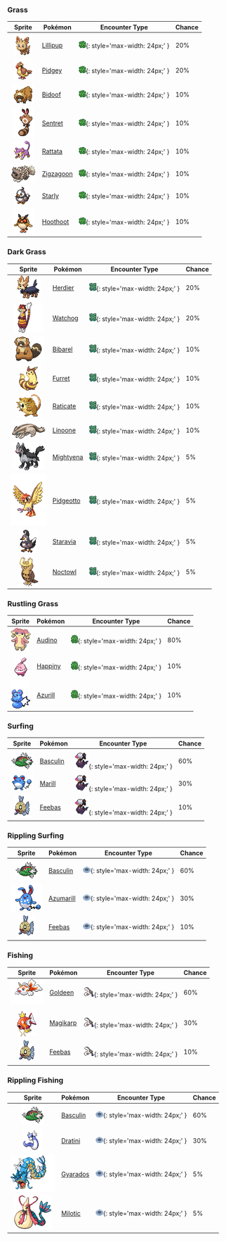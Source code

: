 

### Grass

| Sprite | Pokémon | Encounter Type | Chance |
| :---: | --- | :---: | --- |
| ![Lillipup](../../assets/sprites/lillipup/front.gif "Lillipup: The long hair around its face provides an amazing radar that lets it sense subtle changes in its surroundings.") | [Lillipup](../../pokemon/lillipup.md/) | ![Grass](../../assets/encounter_types/grass.png){: style='max-width: 24px;' } | 20% |
| ![Pidgey](../../assets/sprites/pidgey/front.gif "Pidgey: It is docile and prefers to avoid conflict. If disturbed, however, it can ferociously strike back.") | [Pidgey](../../pokemon/pidgey.md/) | ![Grass](../../assets/encounter_types/grass.png){: style='max-width: 24px;' } | 20% |
| ![Bidoof](../../assets/sprites/bidoof/front.gif "Bidoof: A comparison revealed that Bidoof’s front teeth grow at the same rate as Rattata’s.") | [Bidoof](../../pokemon/bidoof.md/) | ![Grass](../../assets/encounter_types/grass.png){: style='max-width: 24px;' } | 10% |
| ![Sentret](../../assets/sprites/sentret/front.gif "Sentret: It has a very nervous nature. It stands up high on its tail so it can scan wide areas.") | [Sentret](../../pokemon/sentret.md/) | ![Grass](../../assets/encounter_types/grass.png){: style='max-width: 24px;' } | 10% |
| ![Rattata](../../assets/sprites/rattata/front.gif "Rattata: Cautious in the extreme, its hardy vitality lets it live in any kind of environment.") | [Rattata](../../pokemon/rattata.md/) | ![Grass](../../assets/encounter_types/grass.png){: style='max-width: 24px;' } | 10% |
| ![Zigzagoon](../../assets/sprites/zigzagoon/front.gif "Zigzagoon: It walks in zigzag fashion. It is good at finding items in the grass and even in the ground.") | [Zigzagoon](../../pokemon/zigzagoon.md/) | ![Grass](../../assets/encounter_types/grass.png){: style='max-width: 24px;' } | 10% |
| ![Starly](../../assets/sprites/starly/front.gif "Starly: Because they are weak individually, they form groups. However, they bicker if the group grows too big.") | [Starly](../../pokemon/starly.md/) | ![Grass](../../assets/encounter_types/grass.png){: style='max-width: 24px;' } | 10% |
| ![Hoothoot](../../assets/sprites/hoothoot/front.gif "Hoothoot: It marks time precisely. Some countries consider it to be a wise friend, versed in the world’s ways.") | [Hoothoot](../../pokemon/hoothoot.md/) | ![Grass](../../assets/encounter_types/grass.png){: style='max-width: 24px;' } | 10%

### Dark Grass

| Sprite | Pokémon | Encounter Type | Chance |
| :---: | --- | :---: | --- |
| ![Herdier](../../assets/sprites/herdier/front.gif "Herdier: It loyally follows its Trainer’s orders. For ages, they have helped Trainers raise Pokémon.") | [Herdier](../../pokemon/herdier.md/) | ![Dark Grass](../../assets/encounter_types/dark_grass.png){: style='max-width: 24px;' } | 20% |
| ![Watchog](../../assets/sprites/watchog/front.gif "Watchog: They make the patterns on their bodies shine in order to threaten predators. Keen eyesight lets them see in the dark.") | [Watchog](../../pokemon/watchog.md/) | ![Dark Grass](../../assets/encounter_types/dark_grass.png){: style='max-width: 24px;' } | 20% |
| ![Bibarel](../../assets/sprites/bibarel/front.gif "Bibarel: A river dammed by Bibarel will never overflow its banks, which is appreciated by people nearby.") | [Bibarel](../../pokemon/bibarel.md/) | ![Dark Grass](../../assets/encounter_types/dark_grass.png){: style='max-width: 24px;' } | 10% |
| ![Furret](../../assets/sprites/furret/front.gif "Furret: The mother puts its offspring to sleep by curling up around them. It corners foes with speed.") | [Furret](../../pokemon/furret.md/) | ![Dark Grass](../../assets/encounter_types/dark_grass.png){: style='max-width: 24px;' } | 10% |
| ![Raticate](../../assets/sprites/raticate/front.gif "Raticate: It whittles its constantly growing fangs by gnawing on hard things. It can chew apart cinder walls.") | [Raticate](../../pokemon/raticate.md/) | ![Dark Grass](../../assets/encounter_types/dark_grass.png){: style='max-width: 24px;' } | 10% |
| ![Linoone](../../assets/sprites/linoone/front.gif "Linoone: It charges prey at speeds over 60 mph. However, because it can only run straight, it often fails.") | [Linoone](../../pokemon/linoone.md/) | ![Dark Grass](../../assets/encounter_types/dark_grass.png){: style='max-width: 24px;' } | 10% |
| ![Mightyena](../../assets/sprites/mightyena/front.gif "Mightyena: It chases down prey in a pack. It will never disobey the commands of a skilled Trainer.") | [Mightyena](../../pokemon/mightyena.md/) | ![Dark Grass](../../assets/encounter_types/dark_grass.png){: style='max-width: 24px;' } | 5% |
| ![Pidgeotto](../../assets/sprites/pidgeotto/front.gif "Pidgeotto: It flies over its wide territory in search of prey, downing it with its highly developed claws.") | [Pidgeotto](../../pokemon/pidgeotto.md/) | ![Dark Grass](../../assets/encounter_types/dark_grass.png){: style='max-width: 24px;' } | 5% |
| ![Staravia](../../assets/sprites/staravia/front.gif "Staravia: Recognizing their own weakness, they always live in a group. When alone, a Staravia cries noisily.") | [Staravia](../../pokemon/staravia.md/) | ![Dark Grass](../../assets/encounter_types/dark_grass.png){: style='max-width: 24px;' } | 5% |
| ![Noctowl](../../assets/sprites/noctowl/front.gif "Noctowl: Its eyes are specially developed to enable it to see clearly even in murky darkness and minimal light.") | [Noctowl](../../pokemon/noctowl.md/) | ![Dark Grass](../../assets/encounter_types/dark_grass.png){: style='max-width: 24px;' } | 5%

### Rustling Grass

| Sprite | Pokémon | Encounter Type | Chance |
| :---: | --- | :---: | --- |
| ![Audino](../../assets/sprites/audino/front.gif "Audino: Its auditory sense is astounding. It has a radarlike ability to understand its surroundings through slight sounds.") | [Audino](../../pokemon/audino.md/) | ![Rustling Grass](../../assets/encounter_types/rustling_grass.png){: style='max-width: 24px;' } | 80% |
| ![Happiny](../../assets/sprites/happiny/front.gif "Happiny: It likes to carry around a small rock. It may wander around others’ feet and cause them to stumble.") | [Happiny](../../pokemon/happiny.md/) | ![Rustling Grass](../../assets/encounter_types/rustling_grass.png){: style='max-width: 24px;' } | 10% |
| ![Azurill](../../assets/sprites/azurill/front.gif "Azurill: Its tail bounces like a rubber ball. It flings that tail around to fight opponents bigger than itself.") | [Azurill](../../pokemon/azurill.md/) | ![Rustling Grass](../../assets/encounter_types/rustling_grass.png){: style='max-width: 24px;' } | 10%

### Surfing

| Sprite | Pokémon | Encounter Type | Chance |
| :---: | --- | :---: | --- |
| ![Basculin](../../assets/sprites/basculin-red-striped/front.gif "Basculin Red Striped: Red and blue Basculin usually do not get along, but sometimes members of one school mingle with the other’s school.") | [Basculin](../../pokemon/basculin-red-striped.md/) | ![Surfing](../../assets/encounter_types/surfing.png){: style='max-width: 24px;' } | 60% |
| ![Marill](../../assets/sprites/marill/front.gif "Marill: The oil-filled end of its tail floats on water. It keeps Marill from drowning even in a strong current.") | [Marill](../../pokemon/marill.md/) | ![Surfing](../../assets/encounter_types/surfing.png){: style='max-width: 24px;' } | 30% |
| ![Feebas](../../assets/sprites/feebas/front.gif "Feebas: It is a shabby and ugly Pokémon. However, it is very hardy and can survive on little water.") | [Feebas](../../pokemon/feebas.md/) | ![Surfing](../../assets/encounter_types/surfing.png){: style='max-width: 24px;' } | 10%

### Rippling Surfing

| Sprite | Pokémon | Encounter Type | Chance |
| :---: | --- | :---: | --- |
| ![Basculin](../../assets/sprites/basculin-red-striped/front.gif "Basculin Red Striped: Red and blue Basculin usually do not get along, but sometimes members of one school mingle with the other’s school.") | [Basculin](../../pokemon/basculin-red-striped.md/) | ![Rippling Surfing](../../assets/encounter_types/rippling_surfing.png){: style='max-width: 24px;' } | 60% |
| ![Azumarill](../../assets/sprites/azumarill/front.gif "Azumarill: It can spend all day in water, since it can inhale and store a large volume of air.") | [Azumarill](../../pokemon/azumarill.md/) | ![Rippling Surfing](../../assets/encounter_types/rippling_surfing.png){: style='max-width: 24px;' } | 30% |
| ![Feebas](../../assets/sprites/feebas/front.gif "Feebas: It is a shabby and ugly Pokémon. However, it is very hardy and can survive on little water.") | [Feebas](../../pokemon/feebas.md/) | ![Rippling Surfing](../../assets/encounter_types/rippling_surfing.png){: style='max-width: 24px;' } | 10%

### Fishing

| Sprite | Pokémon | Encounter Type | Chance |
| :---: | --- | :---: | --- |
| ![Goldeen](../../assets/sprites/goldeen/front.gif "Goldeen: Though it appears very elegant when swimming with fins unfurled, it can jab powerfully with its horn.") | [Goldeen](../../pokemon/goldeen.md/) | ![Fishing](../../assets/encounter_types/fishing.png){: style='max-width: 24px;' } | 60% |
| ![Magikarp](../../assets/sprites/magikarp/front.gif "Magikarp: A Magikarp living for many years can leap a mountain using Splash. The move remains useless, though.") | [Magikarp](../../pokemon/magikarp.md/) | ![Fishing](../../assets/encounter_types/fishing.png){: style='max-width: 24px;' } | 30% |
| ![Feebas](../../assets/sprites/feebas/front.gif "Feebas: It is a shabby and ugly Pokémon. However, it is very hardy and can survive on little water.") | [Feebas](../../pokemon/feebas.md/) | ![Fishing](../../assets/encounter_types/fishing.png){: style='max-width: 24px;' } | 10%

### Rippling Fishing

| Sprite | Pokémon | Encounter Type | Chance |
| :---: | --- | :---: | --- |
| ![Basculin](../../assets/sprites/basculin-red-striped/front.gif "Basculin Red Striped: Red and blue Basculin usually do not get along, but sometimes members of one school mingle with the other’s school.") | [Basculin](../../pokemon/basculin-red-striped.md/) | ![Rippling Fishing](../../assets/encounter_types/rippling_fishing.png){: style='max-width: 24px;' } | 60% |
| ![Dratini](../../assets/sprites/dratini/front.gif "Dratini: It is called the “Mirage Pokémon” because so few have seen it. Its shed skin has been found.") | [Dratini](../../pokemon/dratini.md/) | ![Rippling Fishing](../../assets/encounter_types/rippling_fishing.png){: style='max-width: 24px;' } | 30% |
| ![Gyarados](../../assets/sprites/gyarados/front.gif "Gyarados: Once it begins to rampage, a Gyarados will burn everything down, even in a harsh storm.") | [Gyarados](../../pokemon/gyarados.md/) | ![Rippling Fishing](../../assets/encounter_types/rippling_fishing.png){: style='max-width: 24px;' } | 5% |
| ![Milotic](../../assets/sprites/milotic/front.gif "Milotic: Its lovely scales are described as rainbow colored. They change color depending on the viewing angle.") | [Milotic](../../pokemon/milotic.md/) | ![Rippling Fishing](../../assets/encounter_types/rippling_fishing.png){: style='max-width: 24px;' } | 5% |
